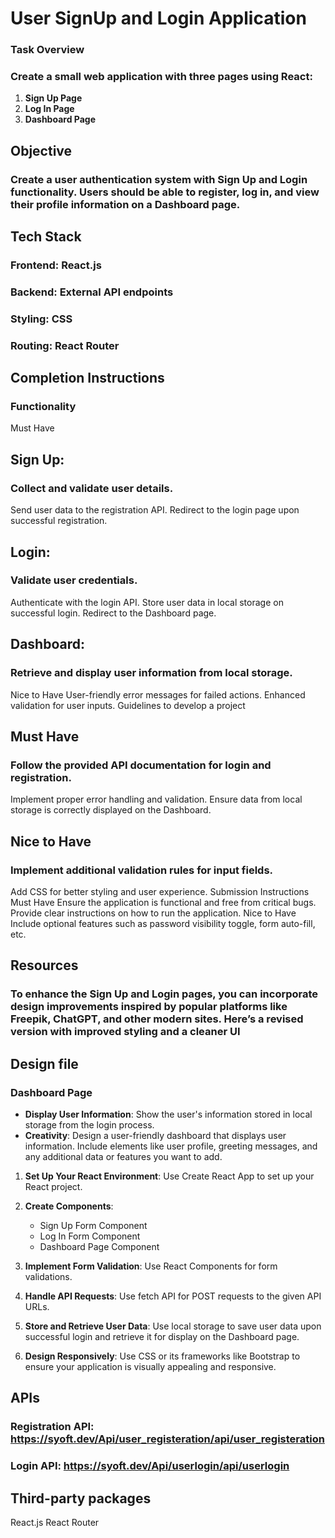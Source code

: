# User SignUp and Login Application

### Task Overview

### Create a small web application with three pages using React:

1. **Sign Up Page**
2. **Log In Page**
3. **Dashboard Page**

## Objective

### Create a user authentication system with Sign Up and Login functionality. Users should be able to register, log in, and view their profile information on a Dashboard page.

## Tech Stack

### Frontend: React.js

### Backend: External API endpoints

### Styling: CSS

### Routing: React Router

## Completion Instructions

### Functionality

Must Have

## Sign Up:

### Collect and validate user details.

Send user data to the registration API.
Redirect to the login page upon successful registration.

## Login:

### Validate user credentials.

Authenticate with the login API.
Store user data in local storage on successful login.
Redirect to the Dashboard page.

## Dashboard:

### Retrieve and display user information from local storage.

Nice to Have
User-friendly error messages for failed actions.
Enhanced validation for user inputs.
Guidelines to develop a project

## Must Have

### Follow the provided API documentation for login and registration.

Implement proper error handling and validation.
Ensure data from local storage is correctly displayed on the Dashboard.

## Nice to Have

### Implement additional validation rules for input fields.

Add CSS for better styling and user experience.
Submission Instructions
Must Have
Ensure the application is functional and free from critical bugs.
Provide clear instructions on how to run the application.
Nice to Have
Include optional features such as password visibility toggle, form auto-fill, etc.

## Resources

### To enhance the Sign Up and Login pages, you can incorporate design improvements inspired by popular platforms like Freepik, ChatGPT, and other modern sites. Here’s a revised version with improved styling and a cleaner UI

## Design file

### Dashboard Page

- **Display User Information**: Show the user's information stored in local storage from the login process.
- **Creativity**: Design a user-friendly dashboard that displays user information. Include elements like user profile, greeting messages, and any additional data or features you want to add.

1. **Set Up Your React Environment**: Use Create React App to set up your React project.

2. **Create Components**:

   - Sign Up Form Component
   - Log In Form Component
   - Dashboard Page Component

3. **Implement Form Validation**: Use React Components for form validations.

4. **Handle API Requests**: Use fetch API for POST requests to the given API URLs.

5. **Store and Retrieve User Data**: Use local storage to save user data upon successful login and retrieve it for display on the Dashboard page.
6. **Design Responsively**: Use CSS or its frameworks like Bootstrap to ensure your application is visually appealing and responsive.

## APIs

### Registration API: https://syoft.dev/Api/user_registeration/api/user_registeration

### Login API: https://syoft.dev/Api/userlogin/api/userlogin

## Third-party packages

React.js
React Router
